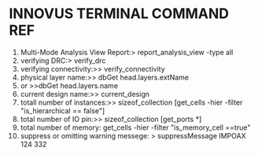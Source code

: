 # INNOVUS TERMINAL COMMAND REF
  1. Multi-Mode Analysis View Report:> report_analysis_view -type all
  2. verifying DRC:> verify_drc
  3. verifying connectivity:>> verify_connectivity
  4. physical layer name:>> dbGet head.layers.extName
  5. or >>dbGet head.layers.name
  6. current design name:>> current_design
  7. totall number of instances:>> sizeof_collection [get_cells -hier -filter "is_hierarchical == false"]
  8. total number of IO pin:>> sizeof_collection [get_ports *]
  9. total number of memory: get_cells -hier -filter "is_memory_cell ==true"
  10. suppress or omitting warning messege: > suppressMessage IMPOAX 124 332
